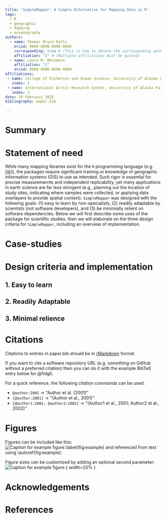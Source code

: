 ```yaml
---
title: 'SimpleMapper: A Simple Alternative for Mapping Data in R'
tags:
  - R
  - geographic
  - mapping
  - oceanography
authors:
  - name: Thomas Bryce Kelly
    orcid: 0000-0000-0000-0000
    corresponding: true # (This is how to denote the corresponding author)
    affiliation: "1" # (Multiple affiliations must be quoted)
  - name: Laura M. Whitmore
    affiliation: "2"
    orcid: 0000-0000-0000-0000
affiliations:
 - name: College of Fisheries and Ocean Science, University of Alaska Fairbanks, Fairbanks, AK, USA
   index: 1
 - name: International Arctic Research Center, University of Alaska Fairbanks, Fairbanks, AK, USA
   index: 2
date: 20 February 2025
bibliography: paper.bib

---
```


# Summary



# Statement of need

While many mapping libraries exist for the `R` programming language (e.g. [@]), the packages require significant training or knowledge of geographic information systems (GIS) to use as intended. Such rigor is essential for precise measuremernts and independent replicability, yet many applications in earth science are far less stringent (e.g., planning out the location of study sites, indicating where samples were collected, or applying data overlayers to provide spatial context). `SimpleMapper` was designed with the following goals: (1) easy to learn by non-specialists, (2) readily adaptable by scientists (not software developers), and (3) be minimially relient on software dependencies. Below we will first describe some uses of the package for scientific studies, then we will elaborate on the three design criteria for `SimpleMapper`, including an overview of implementation.

# Case-studies



# Design criteria and implementation

## 1. Easy to learn


## 2. Readily Adaptable


## 3. Minimal relience


# Citations

Citations to entries in paper.bib should be in
[rMarkdown](http://rmarkdown.rstudio.com/authoring_bibliographies_and_citations.html)
format.

If you want to cite a software repository URL (e.g. something on GitHub without a preferred
citation) then you can do it with the example BibTeX entry below for @fidgit.

For a quick reference, the following citation commands can be used:
- `@author:2001`  ->  "Author et al. (2001)"
- `[@author:2001]` -> "(Author et al., 2001)"
- `[@author1:2001; @author2:2001]` -> "(Author1 et al., 2001; Author2 et al., 2002)"

# Figures

Figures can be included like this:
![Caption for example figure.\label{fig:example}](figure.png)
and referenced from text using \autoref{fig:example}.

Figure sizes can be customized by adding an optional second parameter:
![Caption for example figure.](figure.png){ width=20% }

# Acknowledgements



# References